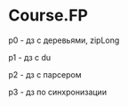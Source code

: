 # Course.FP

p0 - дз с деревьями, zipLong

p1 - дз с du

p2 - дз с парсером

p3 - дз по синхронизации